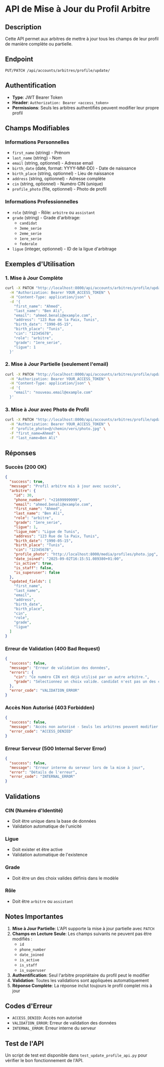 # API de Mise à Jour du Profil Arbitre

## Description
Cette API permet aux arbitres de mettre à jour tous les champs de leur profil de manière complète ou partielle.

## Endpoint
```
PUT/PATCH /api/accounts/arbitres/profile/update/
```

## Authentification
- **Type**: JWT Bearer Token
- **Header**: `Authorization: Bearer <access_token>`
- **Permissions**: Seuls les arbitres authentifiés peuvent modifier leur propre profil

## Champs Modifiables

### Informations Personnelles
- `first_name` (string) - Prénom
- `last_name` (string) - Nom
- `email` (string, optionnel) - Adresse email
- `birth_date` (date, format: YYYY-MM-DD) - Date de naissance
- `birth_place` (string, optionnel) - Lieu de naissance
- `address` (string, optionnel) - Adresse complète
- `cin` (string, optionnel) - Numéro CIN (unique)
- `profile_photo` (file, optionnel) - Photo de profil

### Informations Professionnelles
- `role` (string) - Rôle: `arbitre` ou `assistant`
- `grade` (string) - Grade d'arbitrage:
  - `candidat`
  - `3eme_serie`
  - `2eme_serie`
  - `1ere_serie`
  - `federale`
- `ligue` (integer, optionnel) - ID de la ligue d'arbitrage

## Exemples d'Utilisation

### 1. Mise à Jour Complète
```bash
curl -X PATCH "http://localhost:8000/api/accounts/arbitres/profile/update/" \
  -H "Authorization: Bearer YOUR_ACCESS_TOKEN" \
  -H "Content-Type: application/json" \
  -d '{
    "first_name": "Ahmed",
    "last_name": "Ben Ali",
    "email": "ahmed.benali@example.com",
    "address": "123 Rue de la Paix, Tunis",
    "birth_date": "1990-05-15",
    "birth_place": "Tunis",
    "cin": "12345678",
    "role": "arbitre",
    "grade": "1ere_serie",
    "ligue": 1
  }'
```

### 2. Mise à Jour Partielle (seulement l'email)
```bash
curl -X PATCH "http://localhost:8000/api/accounts/arbitres/profile/update/" \
  -H "Authorization: Bearer YOUR_ACCESS_TOKEN" \
  -H "Content-Type: application/json" \
  -d '{
    "email": "nouveau.email@example.com"
  }'
```

### 3. Mise à Jour avec Photo de Profil
```bash
curl -X PATCH "http://localhost:8000/api/accounts/arbitres/profile/update/" \
  -H "Authorization: Bearer YOUR_ACCESS_TOKEN" \
  -F "profile_photo=@/chemin/vers/photo.jpg" \
  -F "first_name=Ahmed" \
  -F "last_name=Ben Ali"
```

## Réponses

### Succès (200 OK)
```json
{
  "success": true,
  "message": "Profil arbitre mis à jour avec succès",
  "arbitre": {
    "id": 30,
    "phone_number": "+21699999999",
    "email": "ahmed.benali@example.com",
    "first_name": "Ahmed",
    "last_name": "Ben Ali",
    "role": "arbitre",
    "grade": "1ere_serie",
    "ligue": 1,
    "ligue_nom": "Ligue de Tunis",
    "address": "123 Rue de la Paix, Tunis",
    "birth_date": "1990-05-15",
    "birth_place": "Tunis",
    "cin": "12345678",
    "profile_photo": "http://localhost:8000/media/profiles/photo.jpg",
    "date_joined": "2025-09-02T16:15:51.089380+01:00",
    "is_active": true,
    "is_staff": false,
    "is_superuser": false
  },
  "updated_fields": [
    "first_name",
    "last_name",
    "email",
    "address",
    "birth_date",
    "birth_place",
    "cin",
    "role",
    "grade",
    "ligue"
  ]
}
```

### Erreur de Validation (400 Bad Request)
```json
{
  "success": false,
  "message": "Erreur de validation des données",
  "errors": {
    "cin": "Ce numéro CIN est déjà utilisé par un autre arbitre.",
    "grade": "Sélectionnez un choix valide. candidat n'est pas un des choix disponibles."
  },
  "error_code": "VALIDATION_ERROR"
}
```

### Accès Non Autorisé (403 Forbidden)
```json
{
  "success": false,
  "message": "Accès non autorisé - Seuls les arbitres peuvent modifier leur profil",
  "error_code": "ACCESS_DENIED"
}
```

### Erreur Serveur (500 Internal Server Error)
```json
{
  "success": false,
  "message": "Erreur interne du serveur lors de la mise à jour",
  "error": "Détails de l'erreur",
  "error_code": "INTERNAL_ERROR"
}
```

## Validations

### CIN (Numéro d'Identité)
- Doit être unique dans la base de données
- Validation automatique de l'unicité

### Ligue
- Doit exister et être active
- Validation automatique de l'existence

### Grade
- Doit être un des choix valides définis dans le modèle

### Rôle
- Doit être `arbitre` ou `assistant`

## Notes Importantes

1. **Mise à Jour Partielle**: L'API supporte la mise à jour partielle avec `PATCH`
2. **Champs en Lecture Seule**: Les champs suivants ne peuvent pas être modifiés :
   - `id`
   - `phone_number`
   - `date_joined`
   - `is_active`
   - `is_staff`
   - `is_superuser`
3. **Authentification**: Seul l'arbitre propriétaire du profil peut le modifier
4. **Validation**: Toutes les validations sont appliquées automatiquement
5. **Réponse Complète**: La réponse inclut toujours le profil complet mis à jour

## Codes d'Erreur

- `ACCESS_DENIED`: Accès non autorisé
- `VALIDATION_ERROR`: Erreur de validation des données
- `INTERNAL_ERROR`: Erreur interne du serveur

## Test de l'API

Un script de test est disponible dans `test_update_profile_api.py` pour vérifier le bon fonctionnement de l'API.

















